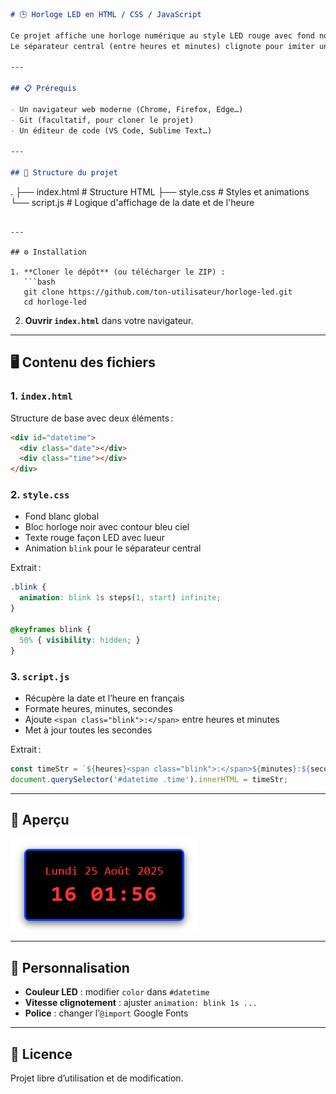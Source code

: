 
```markdown
# 🕒 Horloge LED en HTML / CSS / JavaScript

Ce projet affiche une horloge numérique au style LED rouge avec fond noir, contour bleu ciel et date en français.  
Le séparateur central (entre heures et minutes) clignote pour imiter une vraie horloge murale.

---

## 📋 Prérequis

- Un navigateur web moderne (Chrome, Firefox, Edge…)
- Git (facultatif, pour cloner le projet)
- Un éditeur de code (VS Code, Sublime Text…)

---

## 📂 Structure du projet

```
.
├── index.html   # Structure HTML
├── style.css    # Styles et animations
└── script.js    # Logique d'affichage de la date et de l'heure
```

---

## ⚙️ Installation

1. **Cloner le dépôt** (ou télécharger le ZIP) :
   ```bash
   git clone https://github.com/ton-utilisateur/horloge-led.git
   cd horloge-led
   ```

2. **Ouvrir `index.html`** dans votre navigateur.

---

## 🖥️ Contenu des fichiers

### 1. `index.html`
Structure de base avec deux éléments :
```html
<div id="datetime">
  <div class="date"></div>
  <div class="time"></div>
</div>
```

### 2. `style.css`
- Fond blanc global
- Bloc horloge noir avec contour bleu ciel
- Texte rouge façon LED avec lueur
- Animation `blink` pour le séparateur central

Extrait :
```css
.blink {
  animation: blink 1s steps(1, start) infinite;
}

@keyframes blink {
  50% { visibility: hidden; }
}
```

### 3. `script.js`
- Récupère la date et l’heure en français
- Formate heures, minutes, secondes
- Ajoute `<span class="blink">:</span>` entre heures et minutes
- Met à jour toutes les secondes

Extrait :
```javascript
const timeStr = `${heures}<span class="blink">:</span>${minutes}:${secondes}`;
document.querySelector('#datetime .time').innerHTML = timeStr;
```

---

## 📸 Aperçu

![Aperçu de l'horloge](images\Horloge_numerique.png)

---

## 🚀 Personnalisation

- **Couleur LED** : modifier `color` dans `#datetime`
- **Vitesse clignotement** : ajuster `animation: blink 1s ...`
- **Police** : changer l’`@import` Google Fonts

---

## 📄 Licence

Projet libre d’utilisation et de modification.
```
